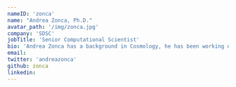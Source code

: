 ```yaml
---
nameID: 'zonca'
name: "Andrea Zonca, Ph.D."
avatar_path: '/img/zonca.jpg'
company: 'SDSC'
jobTitle: 'Senior Computational Scientist'
bio: 'Andrea Zonca has a background in Cosmology, he has been working on analyzing Cosmic Microwave Background data from the Planck Satellite. In order to manage and analyze large datasets, he developed expertise in parallel programming in Python and C++. At SDSC he helps research groups in any field of science to port their data analysis pipelines to XSEDE supercomputers. Andrea is also a certified Software Carpentry instructor.'
email: 
twitter: 'andreazonca'
github: zonca
linkedin:
---
```


